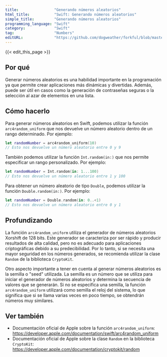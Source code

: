 ```yaml
---
title:                "Generando números aleatorios"
html_title:           "Swift: Generando números aleatorios"
simple_title:         "Generando números aleatorios"
programming_language: "Swift"
category:             "Swift"
tag:                  "Numbers"
editURL:              "https://github.com/dogweather/forkful/blob/master/content/es/swift/generating-random-numbers.md"
---
```


{{< edit_this_page >}}

## Por qué

Generar números aleatorios es una habilidad importante en la programación ya que permite crear aplicaciones más dinámicas y divertidas. Además, puede ser útil en casos como la generación de contraseñas seguras o la selección al azar de elementos en una lista.

## Cómo hacerlo

Para generar números aleatorios en Swift, podemos utilizar la función `arc4random_uniform` que nos devuelve un número aleatorio dentro de un rango determinado. Por ejemplo:

```Swift
let randomNumber = arc4random_uniform(10)
// Esto nos devuelve un número aleatorio entre 0 y 9
```

También podemos utilizar la función `Int.random(in:)` que nos permite especificar un rango personalizado. Por ejemplo:

```Swift
let randomNumber = Int.random(in: 1...100)
// Esto nos devuelve un número aleatorio entre 1 y 100
```

Para obtener un número aleatorio de tipo `Double`, podemos utilizar la función `Double.random(in:)`. Por ejemplo:

```Swift
let randomNumber = Double.random(in: 0..<1)
// Esto nos devuelve un número aleatorio entre 0 y 1
```

## Profundizando

La función `arc4random_uniform` utiliza el generador de números aleatorios Xorshift de 128 bits. Este generador se caracteriza por ser rápido y producir resultados de alta calidad, pero no es adecuado para aplicaciones criptográficas debido a su predecibilidad. Por lo tanto, si se necesita una mayor seguridad en los números generados, se recomienda utilizar la clase `Random` de la biblioteca `CryptoKit`.

Otro aspecto importante a tener en cuenta al generar números aleatorios es la semilla o "seed" utilizada. La semilla es un número que se utiliza para iniciar el generador de números aleatorios y determina la secuencia de valores que se generarán. Si no se especifica una semilla, la función `arc4random_uniform` utilizará como semilla el reloj del sistema, lo que significa que si se llama varias veces en poco tiempo, se obtendrán números muy similares.

## Ver también

- Documentación oficial de Apple sobre la función `arc4random_uniform`: https://developer.apple.com/documentation/swift/arc4random_uniform
- Documentación oficial de Apple sobre la clase `Random` en la biblioteca `CryptoKit`: https://developer.apple.com/documentation/cryptokit/random